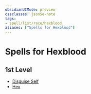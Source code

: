 ```yaml
---
obsidianUIMode: preview
cssclasses: json5e-note
tags:
- spell/list/race/hexblood
aliases: ["Spells for Hexblood"]
---
```

# Spells for Hexblood

## 1st Level

- [Disguise Self](disguise-self "PHB") 
- [Hex](hex "PHB")